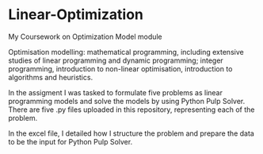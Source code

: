 # Linear-Optimization
My Coursework on Optimization Model module

Optimisation modelling: mathematical programming, including extensive studies of linear programming and dynamic programming; integer programming, introduction to non-linear optimisation, introduction to algorithms and heuristics.

In the assigment I was tasked to formulate five problems as linear programming models and solve the models by using Python Pulp Solver. There are five .py files uploaded in this repository, representing each of the problem.

In the excel file, I detailed how I structure the problem and prepare the data to be the input for Python Pulp Solver.

